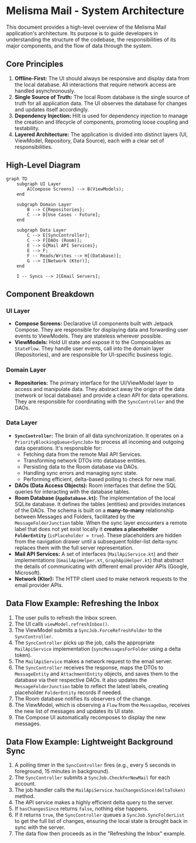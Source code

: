 # Melisma Mail - System Architecture

This document provides a high-level overview of the Melisma Mail application's architecture. Its purpose is to guide developers in understanding the structure of the codebase, the responsibilities of its major components, and the flow of data through the system.

## Core Principles

1.  **Offline-First:** The UI should always be responsive and display data from the local database. All interactions that require network access are handled asynchronously.
2.  **Single Source of Truth:** The local Room database is the single source of truth for all application data. The UI observes the database for changes and updates itself accordingly.
3.  **Dependency Injection:** Hilt is used for dependency injection to manage the creation and lifecycle of components, promoting loose coupling and testability.
4.  **Layered Architecture:** The application is divided into distinct layers (UI, ViewModel, Repository, Data Source), each with a clear set of responsibilities.

## High-Level Diagram

```mermaid
graph TD
    subgraph UI Layer
        A[Compose Screens] --> B(ViewModels);
    end

    subgraph Domain Layer
        B --> C{Repositories};
        C --> D[Use Cases - Future];
    end

    subgraph Data Layer
        C --> E[SyncController];
        C --> F[DAOs (Room)];
        E --> G{Mail API Services};
        E --> F;
        F -- Reads/Writes --> H[(Database)];
        G --> I[Network (Ktor)];
    end

    I -- Syncs --> J[Email Servers];
```

## Component Breakdown

### UI Layer

*   **Compose Screens:** Declarative UI components built with Jetpack Compose. They are responsible for displaying data and forwarding user events to ViewModels. They are stateless wherever possible.
*   **ViewModels:** Hold UI state and expose it to the Composables as `StateFlow`. They handle user events, call into the domain layer (Repositories), and are responsible for UI-specific business logic.

### Domain Layer

*   **Repositories:** The primary interface for the UI/ViewModel layer to access and manipulate data. They abstract away the origin of the data (network or local database) and provide a clean API for data operations. They are responsible for coordinating with the `SyncController` and the DAOs.

### Data Layer

*   **`SyncController`:** The brain of all data synchronization. It operates on a `PriorityBlockingQueue<SyncJob>` to process all incoming and outgoing data operations. It's responsible for:
    *   Fetching data from the remote Mail API Services.
    *   Transforming network DTOs into database entities.
    *   Persisting data to the Room database via DAOs.
    *   Handling sync errors and managing sync state.
    *   Performing efficient, delta-based polling to check for new mail.
*   **DAOs (Data Access Objects):** Room interfaces that define the SQL queries for interacting with the database tables.
*   **Room Database (`AppDatabase.kt`):** The implementation of the local SQLite database. It defines the tables (entities) and provides instances of the DAOs. The schema is built on a **many-to-many** relationship between Messages and Folders, facilitated by the `MessageFolderJunction` table. When the sync layer encounters a remote label that does not yet exist locally it **creates a placeholder `FolderEntity`** (`isPlaceholder = true`). These placeholders are hidden from the navigation drawer until a subsequent folder-list delta-sync replaces them with the full server representation.
*   **Mail API Services:** A set of interfaces (`MailApiService.kt`) and their implementations (`GmailApiHelper.kt`, `GraphApiHelper.kt`) that abstract the details of communicating with different email provider APIs (Google, Microsoft).
*   **Network (Ktor):** The HTTP client used to make network requests to the email provider APIs.

## Data Flow Example: Refreshing the Inbox

1.  The user pulls to refresh the Inbox screen.
2.  The UI calls `viewModel.refreshInbox()`.
3.  The ViewModel submits a `SyncJob.ForceRefreshFolder` to the `SyncController`.
4.  The `SyncController` picks up the job, calls the appropriate `MailApiService` implementation (`syncMessagesForFolder` using a delta token).
5.  The `MailApiService` makes a network request to the email server.
6.  The `SyncController` receives the response, maps the DTOs to `MessageEntity` and `AttachmentEntity` objects, and saves them to the database via their respective DAOs. It also updates the `MessageFolderJunction` table to reflect the latest labels, creating placeholder `FolderEntity` records if needed.
7.  The Room database notifies its observers of the change.
8.  The ViewModel, which is observing a `Flow` from the `MessageDao`, receives the new list of messages and updates its UI state.
9.  The Compose UI automatically recomposes to display the new messages.

## Data Flow Example: Lightweight Background Sync

1.  A polling timer in the `SyncController` fires (e.g., every 5 seconds in foreground, 15 minutes in background).
2.  The `SyncController` submits a `SyncJob.CheckForNewMail` for each account.
3.  The job handler calls the `MailApiService.hasChangesSince(deltaToken)` method.
4.  The API service makes a highly efficient delta query to the server.
5.  If `hasChangesSince` returns `false`, nothing else happens.
6.  If it returns `true`, the `SyncController` queues a `SyncJob.SyncFolderList` to get the full list of changes, ensuring the local state is brought back in sync with the server.
7.  The data flow then proceeds as in the "Refreshing the Inbox" example.